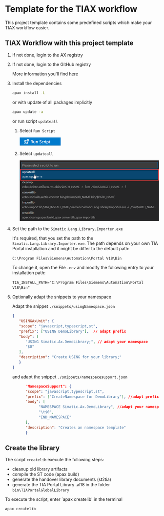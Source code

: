 # Template for the TIAX workflow

This project template contains some predefined scripts which make your TIAX workflow easier.

## TIAX Workflow with this project template

1. If not done, login to the AX registry

1. If not done, login to the GitHub registry

    More information you'll find [here](https://github.com/simatic-ax/.github/blob/main/doc/personalaccesstoken.md)

1. Install the dependencies

   ```sh
   apax install -L 
   ```

   or with update of all packages implicitly

   ```sh
   apax update -a
   ```

   or run script `updateall`

      1. Select `Run Script`

            ![img](doc/runscript.png)

      2. Select `updateall`

            ![img](doc/select_updateall.png)

1. Set the path to the `Simatic.Lang.Library.Importer.exe`  

      It's required, that you set the path to the `Simatic.Lang.Library.Importer.exe`. The path depends on your own TIA Portal installation and it might be differ to the default path:

      `C:\Program Files\Siemens\Automation\Portal V18\Bin`

      To change it, open the File `.env` and modify the following entry to your installation path:

      `TIA_INSTALL_PATH="C:\Program Files\Siemens\Automation\Portal V18\Bin"`

1. Optionally adapt the snippets to your namespace

      Adapt the snippet `./snippets/usingNamespace.json`

      ```json
      {
         "USINGAxUnit": {
         "scope": "javascript,typescript,st",
         "prefix": ["USING DemoLibrary"],  // adapt prefix
         "body": [
            "USING Simatic.Ax.DemoLibrary;", // adapt your namespace
            "$0"
         ],
         "description": "Create USING for your library;"
         }    
      }
      ```

      and adapt the snippet `./snippets/namespacesupport.json`

      ```json
            "NamespaceSupport": {
            "scope": "javascript,typescript,st",
            "prefix": ["CreateNamespace for DemoLibrary"], //adapt prefix
            "body": [
                  "NAMESPACE Simatic.Ax.DemoLibrary", //adapt your namespace
                  "\t$0",
                  "END_NAMESPACE"
            ],
            "description": "Creates an namespace template"
            }    
      ```

## Create the library

The script `createlib` execute the following steps:

- cleanup old library artifacts
- compile the ST code (apax build)
- generate the handover library documents (st2tia)
- generate the TIA Portal Library .al18 in the folder `bin\TIAPortalGlobalLibrary`

To execute the script, enter `apax createlib' in the terminal

```sh
apax createlib
```
